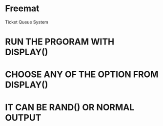 # Freemat
Ticket Queue System


# RUN THE PRGORAM WITH DISPLAY() 
# CHOOSE ANY OF THE OPTION FROM DISPLAY() 
# IT CAN BE RAND() OR NORMAL OUTPUT
